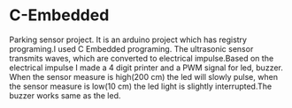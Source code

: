 # C-Embedded


 Parking sensor project. It is an arduino project which has registry programing.I used C Embedded programing.
The ultrasonic sensor transmits waves, which are converted to electrical impulse.Based on the electrical impulse
I made a 4 digit printer and a PWM signal for led, buzzer. When the sensor measure is high(200 cm) the led will slowly pulse,
when the sensor measure is low(10 cm) the led light is slightly interrupted.The buzzer works same as the led. 
